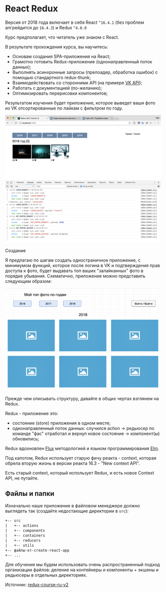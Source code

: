 # React Redux

Версия от 2018 года включает в себя React `^16.4.1` (без проблем апгрейдится до `16.4.3`) и Redux `^4.0.0`

Курс предполагает, что читатель уже знаком с React.

В результате прохождения курса, вы научитесь:

-   Основам создания SPA-приложения на React;
-   Грамотно готовить Redux-приложение (однонаправленный поток данных);
-   Выполнять асинхронные запросы (прелоадер, обработка ошибок) с помощью стандартного redux-thunk;
-   Взаимодействовать со сторонними API (на примере [VK API](https://vk.com/dev/methods));
-   Работать с документацией (по-желанию);
-   Оптимизировать перерисовки компонентов;

Результатом изучения будет приложение, которое выведет ваши фото из VK отсортированные по лайкам с фильтром по году.

![Скриншот](vk-app-photo-by-likes.jpg)

Создание

Я предлагаю по шагам создать одностраничное приложение, с минимумом функций, которое после логина в VK и подтверждения прав доступа к фото, будет выдавать топ ваших "залайканных" фото в порядке убывания. Схематично, приложение можно представить следующим образом:

![Схема](app-preview-2.jpg)

Прежде чем описывать структуру, давайте в общих чертах взглянем на Redux.

Redux - приложение это:

-   состояние (store) приложения в одном месте;
-   однонаправленный поток данных: случился action -> редьюсер по команде "фас" отработал и вернул новое состояние -> компонент(ы) обновились;

Redux вдохновлен [Flux](https://facebook.github.io/flux/) методологией и языком программирования [Elm](https://elm-lang.org/).

Под капотом, Redux использует старую фичу реакта - context, которая обрела вторую жизнь в версии реакта 16.3 - "New context API".

Есть старый context, который использует Redux, и есть новое Context API, не путайте.

## Файлы и папки

Изначально наше приложение в файловом менеджере должно выглядеть так (создайте недостающие директории в `src`):

```
+-- src
|   +-- actions
|   +-- components
|   +-- containers
|   +-- reducers
|   +-- utils
+-- файлы-от-create-react-app
+-- ...
```

Для обучения мы будем использовать очень распространенный подход организации файлов: деление на контейнеры и компоненты + экшены и редьюсеры в отдельных директориях.

Источник: [redux-course-ru-v2](https://maxfarseer.gitbooks.io/redux-course-ru-v2/content/)
